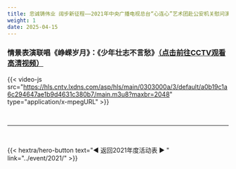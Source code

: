 ```yaml
---
title: 忠诚铸伟业 阔步新征程——2021年中央广播电视总台“心连心”艺术团赴公安机关慰问演出
weight: 1
date: 2025-04-15
---
```


### 情景表演联唱《峥嵘岁月》：《少年壮志不言愁》[（点击前往CCTV观看高清视频）](https://tv.cctv.com/2021/01/17/VIDEBqzYg13865ltaOlVjFqz210117.shtml)

{{< video-js src="https://hls.cntv.lxdns.com/asp/hls/main/0303000a/3/default/a0b19c1a6c294647ae1b9d4631c380b7/main.m3u8?maxbr=2048" type="application/x-mpegURL" >}}



<br>
<hr>
<br>

{{< hextra/hero-button text="◀ 返回2021年度活动表 ▶ " link="../event/2021/" >}}



